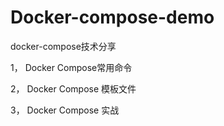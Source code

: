 # Docker-compose-demo
docker-compose技术分享

1， Docker Compose常用命令

2， Docker Compose 模板文件

3， Docker Compose 实战